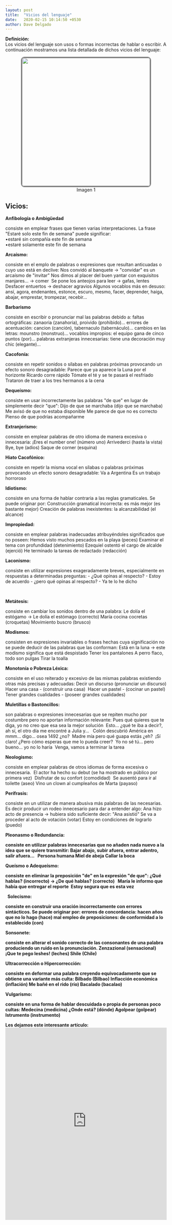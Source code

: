 ```yaml
---
layout: post
title:  "Vicios del lenguaje"
date:   2020-02-15 10:14:50 +0530
author: Dave Delgado
---
```


 <p><b>Definición:</b><br>
Los vicios del lenguaje son usos o formas incorrectas de hablar o escribir. A continuación mostramos una lista detallada de dichos vicios del lenguaje:<br>
<center><img src="https://4.bp.blogspot.com/-b1faoL0sDw8/WP_WoTgpRWI/AAAAAAAACy4/7Z7w9b6QKyoyVdxCLLtHz95AgASk8mrCQCLcB/s400/vicios.PNG" style="
    width: 400px;
    border-radius: 10px;
    border: double;
"></center>
 <center> <a>Imagen 1</a></center>

<h2>Vicios:</h2>
<pa><b>Anfibología o Ambigüedad</b>
<p>consiste en emplear frases que tienen varias interpretaciones. La frase "Estaré solo este fin de semana" puede significar:<br>
•estaré sin compañía este fin de semana<br>
•estaré solamente este fin de semana<br></p>



<pa><b>Arcaísmo:</b>
<p>consiste en el emplo de palabras o expresiones que resultan anticuadas o cuyo uso está en declive:
Nos convidó al banquete → "convidar" es un arcaísmo de "invitar"
Nos dimos al placer del buen yantar con exquisitos manjares... → comer 
Se pone los anteojos para leer → gafas, lentes
Desfacer entuertos → deshacer agravios
Algunos vocablos más en desuso: ansí, agora, endenantes, estonce, escuro, mesmo, facer, deprender, haiga, abajar, emprestar, trompezar, recebir...</p>

<pa><b>Barbarismo</b> 
<p>consiste en escribir o pronunciar mal las palabras debido a:
faltas ortográficas: zanaoria (zanahoria), proivido (prohibido)...
errores de acentuación: cancion (canción), tabernaculo (tabernáculo)...
cambios en las letras: mounstro (monstruo)...
vocablos impropios: el equipo gana de cinco puntos (por)...
palabras extranjeras innecesarias: tiene una decoración muy chic (elegante)...</p>
 
<pa><b>Cacofonía:</b> 
<p>consiste en repetir sonidos o sílabas en palabras próximas provocando un efecto sonoro desagradable:
Parece que ya aparece la Luna por el horizonte
Ricardo corre rápido
Tómate el té y se te pasará el resfriado
Trataron de traer a los tres hermanos a la cena</p>
 
<pa><b>Dequeísmo:</b> 
<p>consiste en usar incorrectamente las palabras "de que" en lugar de simplemente decir "que":
Dijo de que se marchaba (dijo que se marchaba)
Me avisó de que no estaba disponible
Me parece de que no es correcto
Pienso de que podrías acompañarme</p>
 
<pa><b>Extranjerismo:</b> 
<p>consiste en emplear palabras de otro idioma de manera excesiva o innecesaria:
¡Eres el number one! (número uno)
Arrivederci (hasta la vista) 
Bye, bye (adios)
Saque de corner (esquina)</p>
 
<pa><b>Hiato Cacofónico:</b>  
<p>consiste en repetir la misma vocal en sílabas o palabras próximas provocando un efecto sonoro desagradable:
Va a Argentina
Es un trabajo horroroso</p>
 
<pa><b>Idiotismo:</b>  
<p>consiste en una forma de hablar contraria a las reglas gramaticales. Se puede originar por:
Construcción gramatical incorrecta: es más mejor (es bastante mejor)
Creación de palabras inexistentes: la alcanzabilidad (el alcance)</p>
 
<pa><b>Impropiedad: </b> 
<p>consiste en emplear palabras inadecuadas atribuyéndoles significados que no poseen:
Hemos visto muchos pescados en la playa (peces)
Examinar el tema con profundidad (detenimiento)
Ezequiel ostentó el cargo de alcalde (ejerció)
He terminado la tareas de redactado (redacción)</p>
 
<pa><b>Laconismo: </b> 
<p>consiste en utilizar expresiones exageradamente breves, especialmente en respuestas a determinadas preguntas:
- ¿Qué opinas al respecto?
- Estoy de acuerdo
- ¿pero qué opinas al respecto?
- Ya te lo he dicho</p> 
 
<pa><b>Metátesis: </b> 
<p>consiste en cambiar los sonidos dentro de una palabra:
Le dolía el estógamo → Le dolía el estómago (correcto)
María cocina cocretas (croquetas)
Movimiento buscro (brusco)</p>

<pa><b>Modismos: </b> 
<p>consisten en expresiones invariables o frases hechas cuya significación no se puede deducir de las palabras que las conforman:
Está en la luna → este modismo significa que está despistado
Tener los pantalones
A perro flaco, todo son pulgas
Tirar la toalla</p>
 
<pa><b>Monotonía o Pobreza Léxica: </b> 
<p>consiste en el uso reiterado y excesivo de las mismas palabras existiendo otras más precisas y adecuadas:
Decir un discurso (pronunciar un discurso)
Hacer una casa - (construir una casa) 
Hacer un pastel - (cocinar un pastel) 
Tener grandes cualidades - (poseer grandes cualidades)</p>
 
<pa><b>Muletillas o Bastoncillos:  </b> 
<p>son palabras o expresiones innecesarias que se repiten mucho por costumbre pero no aportan información relevante:
Pues qué quieres que te diga, yo no creo que esa sea la mejor solución 
Esto... ¿qué te iba a decir?, ah sí, el otro día me encontré a Julia y...  
Colón descubrió América en mmm... digo... osea 1492 ¿no? 
Madre mía pero qué guapa estás ¿eh? 
¡Sí claro! ¿Pero cómo esperas que me lo pueda creer? 
Yo no sé tú... pero bueno... yo no lo haría 
Venga, vamos a terminar la tarea</p>

<pa><b>Neologismo:</b>  
<p>consiste en emplear palabras de otros idiomas de forma excesiva o innecesaria. 
El actor ha hecho su debut (se ha mostrado en público por primera vez) 
Disfrutar de su confort (comodidad) 
Se ausentó para ir al toilette (aseo)
Vino un clown al cumpleaños de Marta (payaso)</p>

<pa><b>Perífrasis: </b> 
<p>consiste en un utilizar de manera abusiva más palabras de las necesarias. Es decir producir un rodeo innecesario para dar a entender algo:
Ana hizo acto de presencia → hubiera sido suficiente decir: "Ana asistió"
Se va a proceder al acto de votación (votar)
Estoy en condiciones de lograrlo (puedo)</p>
<pa><b>Pleonasmo o Redundancia: </br> 
<p>consiste en utilizar palabras innecesarias que no añaden nada nuevo a la idea que se quiere transmitir:
Bajar abajo, subir afuera, entrar adentro, salir afuera...  
Persona humana
Miel de abeja
Callar la boca</p>
 
<pa><b>Queísmo o Adequeísmo: </b> 
<p>consiste en eliminar la preposición "de" en la expresión "de que":
¿Qué hablas? (incorrecto) → ¿De qué hablas? (correcto)  
María le informo que había que entregar el reporte 
Estoy segura que es esta vez </p> 
<pa><b>Solecismo: </br> 
<p>consiste en construir una oración incorrectamente con errores sintácticos. Se puede originar por:
errores de concordancia: hacen años que no lo hago (hace)
mal empleo de preposiciones: de conformidad a lo establecido (con)</p>

<pa><b>Sonsonete: </b> 
<p>consiste en alterar el sonido correcto de las consonantes de una palabra produciendo un ruido en la pronunciación.
Zenzazional (sensacional)
¡Que te pego leshes! (leches)
Shile (Chile)</p>
<pa><b>Ultracorrección o Hipercorrección:  </br> 
<p>consiste en deformar una palabra creyendo equivocadamente que se obtiene una variante más culta:
Bilbado (Bilbao)
Inflacción económica (inflación)
Me bañé en el rido (río)
Bacalado (bacalao)</p>
 
<pa><b>Vulgarismo:</b> 
<p>consiste en una forma de hablar descuidada o propia de personas poco cultas:
Medecina (medicina)
¿Onde está? (dónde)
Agolpear (golpear)
Istrumento (instrumento) </p>



<p><b>Les dejamos este interesante artículo:</b>
<embed src="https://archivosdiversos.weebly.com/uploads/2/1/7/6/21760126/m2t1_vicios_del_lenguaje.pdf" width="100%" height="600px" />

